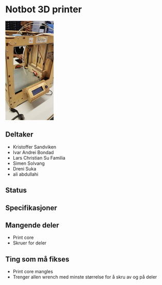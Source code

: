 # Notbot 3D printer
![notbot](notbot.jpg)

## Deltaker
- Kristoffer Sandviken
- Ivar Andrei Bondad
- Lars Christian Su Familia
- Simen Solvang
- Dreni Suka
- ali abdullahi

## Status

## Specifikasjoner

## Mangende deler
- Print core
- Skruer for deler
## Ting som må fikses
- Print core mangles
- Trenger allen wrench med minste størrelse for å skru av og på deler
